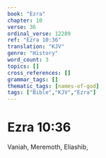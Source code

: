 ```yaml
---
book: "Ezra"
chapter: 10
verse: 36
ordinal_verse: 12289
ref: "Ezra 10:36"
translation: "KJV"
genre: "History"
word_count: 3
topics: []
cross_references: []
grammar_tags: []
thematic_tags: [names-of-god]
tags: ["Bible","KJV","Ezra"]
---
```


# Ezra 10:36

Vaniah, Meremoth, Eliashib,
